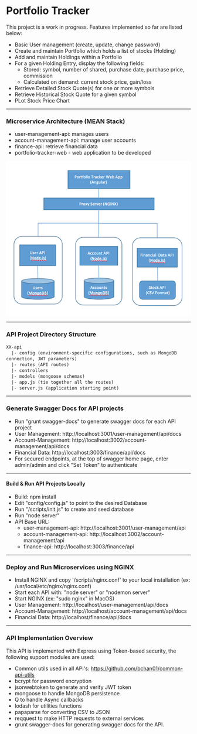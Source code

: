 # Portfolio Tracker

This project is a work in progress. Features implemented so far are listed below:

* Basic User management (create, update, change password)
* Create and maintain Portfolio which holds a list of stocks (Holding)
* Add and maintain Holdings within a Portfolio
* For a given Holding Entry, display the following fields: 
  * Stored: symbol, number of shared, purchase date, purchase price, commission
  * Calculated on demand: current stock price, gain/loss
* Retrieve Detailed Stock Quote(s) for one or more symbols
* Retrieve Historical Stock Quote for a given symbol
* PLot Stock Price Chart

---------------------------------------
### Microservice Architecture (MEAN Stack) ###

* user-management-api: manages users
* account-management-api: manage user accounts
* finance-api: retrieve financial data
* portfolio-tracker-web - web application to be developed

![Swagger Docs](docs/architecture.png)

---------------------------------------
### API Project Directory Structure ###
    XX-api
      |- config (environment-specific configurations, such as MongoDB connection, JWT parameters)
      |- routes (API routes)
      |- controllers
      |- models (mongoose schemas)
      |- app.js (tie together all the routes)
      |- server.js (application starting point)

---------------------------------------
### Generate Swagger Docs for API projects ###
* Run "grunt swagger-docs" to generate swagger docs for each API project
* User Management: http://localhost:3001/user-management/api/docs
* Account-Management: http://localhost:3002/account-management/api/docs
* Financial Data: http://localhost:3003/finance/api/docs
* For secured endpoints, at the top of swagger home page, enter admin/admin and click "Set Token" to authenticate

---------------------------------------
#### Build & Run API Projects Locally ####
* Build: npm install
* Edit "config/config.js" to point to the desired Database
* Run "/scripts/init.js" to create and seed database
* Run "node server"
* API Base URL: 
  * user-management-api: http://localhost:3001/user-management/api
  * account-management-api: http://localhost:3002/account-management/api
  * finance-api: http://localhost:3003/finance/api

---------------------------------------
### Deploy and Run Microservices using NGINX ###
* Install NGINX and copy '/scripts/nginx.conf' to your local installation (ex: /usr/local/etc/nginx/nginx.conf)
* Start each API with: "node server" or "nodemon server"
* Start NGINX (ex: "sudo nginx" in MacOS)
* User Management: http://localhost/user-management/api/docs
* Account-Management: http://localhost/account-management/api/docs
* Financial Data: http://localhost/finance/api/docs

---------------------------------------
### API Implementation Overview ###
This API is implemented with Express using Token-based security, the following support modules are used:
* Common utils used in all API's: https://github.com/bchan01/common-api-utils
* bcrypt for password encryption
* jsonwebtoken to generate and verify JWT token
* mongoose to handle MongoDB persistence
* Q to handle Async callbacks
* lodash for utilities functions
* papaparse for converting CSV to JSON
* reqquest to make HTTP requests to external services
* grunt swagger-docs for generating swagger docs for the API.


